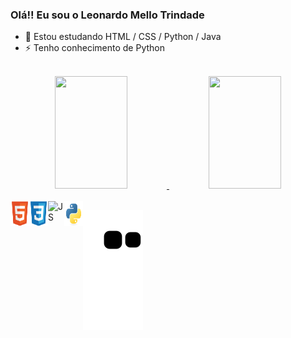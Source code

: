 ### Olá!! Eu sou o Leonardo Mello Trindade

- 🌱 Estou estudando HTML / CSS / Python / Java
- ⚡ Tenho conhecimento de Python

<br>

<div align="center">
  <a href="https://github.com/LeonardoMelloTrindade">
  <img width="48%" height="180em" src="https://github-readme-stats.vercel.app/api?username=LeonardoMelloTrindade&show_icons=true&theme=dark&include_all_commits=true&count_private=true"/>
  <img width="48%" height="180em" src="https://github-readme-stats.vercel.app/api/top-langs/?username=LeonardoMelloTrindade&layout=compact&langs_count=7&theme=dark"/>
</div>

<br>

<img align="left" alt="Leo-HTML" height="40" width="30" src="https://raw.githubusercontent.com/devicons/devicon/master/icons/html5/html5-original.svg">
<img align="left" alt="Leo-CSS" height="40" width="30" src="https://raw.githubusercontent.com/devicons/devicon/master/icons/css3/css3-original.svg">
 <img align="left" alt="JS" width="26px" src="https://i.imgur.com/3u1wzwE.png" />
<img align="left" alt="Leo-Python" height="40" width="30" src="https://raw.githubusercontent.com/devicons/devicon/master/icons/python/python-original.svg">

  ![snake gif](https://github.com/LeonardoMelloTrindade/LeonardoMelloTrindade/blob/output/github-contribution-grid-snake.svg)
